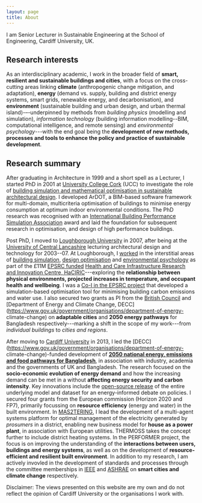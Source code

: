 ```yaml
---
layout: page
title: About
---
```

I am Senior Lecturer in Sustainable Engineering at the School of Engineering, Cardiff University, UK.


## Research interests

As an interdisciplinary academic, I work in the broader field of **smart, resilient and sustainable buildings and cities**, with a focus on the cross-cutting areas linking **climate** (anthropogenic change mitigation, and adaptation), **energy** (demand vs. supply, building and district energy systems, smart grids, renewable energy, and decarbonisation), and **environment** (sustainable building and urban design, and urban thermal island)-–-underpinned by methods from *building physics* (modelling and simulation), *information technology* (building information modelling--BIM, computational intelligence, and remote sensing) and *environmental psychology*---with the end goal being the **development of new methods, processes and tools to enhance the policy and practice of sustainable development**.

## Research summary

After graduating in Architecture in 1999 and a short spell as a Lecturer, I started PhD in 2001 at [University College Cork](https://www.ucc.ie/en/civileng/) (UCC) to investigate the role of [building simulation and mathematical optimisation in sustainable architectural design](https://dspace.lboro.ac.uk/dspace-jspui/bitstream/2134/10292/7/MourshedThesis.pdf). I developed ArDOT,
a BIM-based software framework for multi-domain, multicriteria optimisation of buildings to minimise energy consumption at optimum indoor environmental conditions. The PhD research was recognised with an
[International Building Performance Simulation
Association](http://ibpsa.org) award and laid the foundation for subsequent research in optimisation, and design of high performance buildings. 

Post PhD, I moved to [Loughborough University](http://www.lboro.ac.uk/) in 2007, after being at the [University of Central Lancashire](http://www.uclan.ac.uk/) lecturing architectural design and technology for 2003--07. At Loughborough, I
[worked](http://www.haciric.org/about-us/our-people/researchers) in the interstitial areas of [building simulation](http://www.haciric.org/our-projects/WP2-Delivery-of-enhanced-performance-and-value-through-the-application-of-advanced-modelling-simulation-and-visualisation-to-the-design-and-operation-of-healthcare-facilities/), [design optimisation](http://www.haciric.org/our-projects/Develop-a-decision-support-system-through-modelling-and-simulation-to-optimise-lighting-design-of-healthcare-spaces/) and [environmental psychology](http://www.haciric.org/our-projects/Identify-and-develop-theory-on-various-performance-indicators-parameters-and-modelling-approaches-to-be-considered-during-the-design-of-healthcare-facilities/) as part of the £11M [EPSRC funded](http://gow.epsrc.ac.uk/NGBOViewGrant.aspx?GrantRef=EP/D039614/1) [Health and Care Infrastructure Research and Innovation Centre, HaCIRIC](http://www.haciric.org/)---exploring the
**relationship between physical environments, projected increases in temperature, and occupant health and wellbeing**. I was a [Co-I in the EPSRC project](http://gow.epsrc.ac.uk/NGBOViewGrant.aspx?GrantRef=TS/H002782/1) that developed a simulation-based
optimisation tool for minimising building carbon emissions and water use. I also secured two grants as PI from the [British Council](https://www.britishcouncil.org/) and 
[Department of Energy and Climate Change, DECC](https://www.gov.uk/government/organisations/department-of-energy-
climate-change) on
**adaptable cities** and **2050 energy pathways** for
Bangladesh respectively---marking a shift in the scope of my work---from *individual buildings* to *cities and regions*.


After moving to [Cardiff University](http://www.cardiff.ac.uk) in
2013, I led the [DECC](https://www.gov.uk/government/organisations/department-of-energy-
climate-change)-funded development of
[**2050 national energy, emissions and
food pathways for Bangladesh**](http://www.bd2050.org), in association with industry, academia
and the governments of UK and Bangladesh. The research focused on the **socio-economic evolution of energy demand** and how the increasing demand can be met in a without **affecting energy security and carbon intensity**. Key innovations include the
[open-source release](https://github.com/mmourshed/twenty-fifty) of the entire underlying model and dataset for an energy-informed debate on
policies. I secured four grants from the European commission (Horizon 2020 and
FP7), primarily focussing on **resource efficiency** (energy and water) in the built environment. In
[MAS2TERING](http://www.mas2tering.eu/), I lead the
development of a multi-agent systems platform for optimal management of the electricity generated by *prosumers* in a district, enabling new business model for **house as a power plant**, in association
with European utilities. THERMOSS takes the concept further to include district heating systems. In the PERFORMER project, the focus is
on improving the understanding of the **interactions between users, buildings and energy systems**, as well as on the development of **resource-efficient and resilient built environment**. In addition
to my research, I am actively invovled in the development of standards
and processes through the committee memberships in
[IEEE](http://www.ieee.org) and
[ASHRAE](http://www.ashrae.org) on **smart cities and climate change** respectively.   

<p class="message">
  Disclaimer: The views presented on this website are my own and do not reflect the opinion of Cardiff University or the organisations I work with. 
</p>
